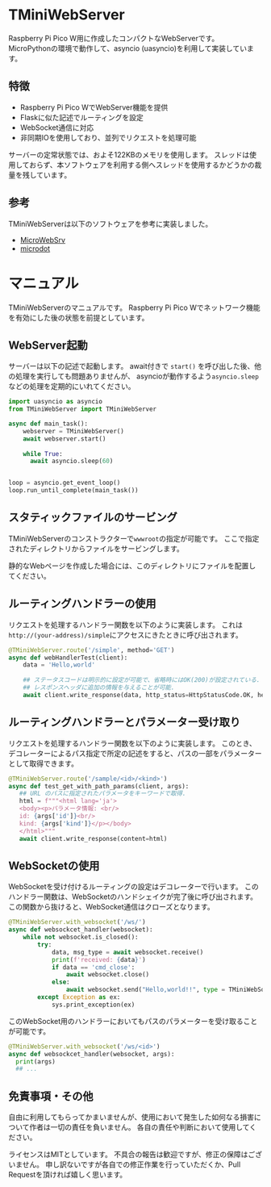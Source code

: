 # TMiniWebServer

Raspberry Pi Pico W用に作成したコンパクトなWebServerです。
MicroPythonの環境で動作して、asyncio (uasyncio)を利用して実装しています。

## 特徴

- Raspberry Pi Pico WでWebServer機能を提供
- Flaskに似た記述でルーティングを設定
- WebSocket通信に対応
- 非同期IOを使用しており、並列でリクエストを処理可能

サーバーの定常状態では、およそ122KBのメモリを使用します。
スレッドは使用しておらず、本ソフトウェアを利用する側へスレッドを使用するかどうかの裁量を残しています。

## 参考

TMiniWebServerは以下のソフトウェアを参考に実装しました。

- [MicroWebSrv](https://github.com/jczic/MicroWebSrv)
- [microdot](https://github.com/miguelgrinberg/microdot)

# マニュアル

TMiniWebServerのマニュアルです。
Raspberry Pi Pico Wでネットワーク機能を有効にした後の状態を前提としています。

## WebServer起動

サーバーは以下の記述で起動します。
await付きで `start()` を呼び出した後、他の処理を実行しても問題ありませんが、 asyncioが動作するよう`asyncio.sleep` などの処理を定期的にいれてください。

```python
import uasyncio as asyncio
from TMiniWebServer import TMiniWebServer

async def main_task():
    webserver = TMiniWebServer()
    await webserver.start()
    
    while True:
      await asyncio.sleep(60)


loop = asyncio.get_event_loop()
loop.run_until_complete(main_task())
```

## スタティックファイルのサービング

TMiniWebServerのコンストラクターで`wwwroot`の指定が可能です。
ここで指定されたディレクトリからファイルをサービングします。

静的なWebページを作成した場合には、このディレクトリにファイルを配置してください。


## ルーティングハンドラーの使用

リクエストを処理するハンドラー関数を以下のように実装します。
これは`http://(your-address)/simple`にアクセスにきたときに呼び出されます。

```python
@TMiniWebServer.route('/simple', method='GET')
async def webHandlerTest(client):
    data = 'Hello,world'
    
    ## ステータスコードは明示的に設定が可能で、省略時にはOK(200)が設定されている.
    ## レスポンスヘッダに追加の情報を与えることが可能.
    await client.write_response(data, http_status=HttpStatusCode.OK, headers={ 'myheader': 'sample_value'})
```

## ルーティングハンドラーとパラメーター受け取り

リクエストを処理するハンドラー関数を以下のように実装します。
このとき、デコレーターによるパス指定で所定の記述をすると、パスの一部をパラメーターとして取得できます。

```python
@TMiniWebServer.route('/sample/<id>/<kind>')
async def test_get_with_path_params(client, args):
   ## URL のパスに指定されたパラメータをキーワードで取得.
   html = f"""<html lang='ja'>
   <body><p>パラメータ情報: <br/>
   id: {args['id']}<br/>
   kind: {args['kind']}</p></body>
   </html>"""
   await client.write_response(content=html)
```

## WebSocketの使用

WebSocketを受け付けるルーティングの設定はデコレーターで行います。
このハンドラー関数は、WebSocketのハンドシェイクが完了後に呼び出されます。
この関数から抜けると、WebSocket通信はクローズとなります。

```python
@TMiniWebServer.with_websocket('/ws/')
async def websockcet_handler(websocket):
    while not websocket.is_closed():
        try:
            data, msg_type = await websocket.receive()
            print(f'received: {data}')
            if data == 'cmd_close':
                await websocket.close()
            else:
                await websocket.send("Hello,world!!", type = TMiniWebSocket.MessageType.TEXT)
        except Exception as ex:
            sys.print_exception(ex)
```

このWebSocket用のハンドラーにおいてもパスのパラメーターを受け取ることが可能です。

```python
@TMiniWebServer.with_websocket('/ws/<id>')
async def websockcet_handler(websocket, args):
  print(args)
  ## ...
```

## 免責事項・その他

自由に利用してもらってかまいませんが、使用において発生した如何なる損害について作者は一切の責任を負いません。
各自の責任や判断において使用してください。

ライセンスはMITとしています。
不具合の報告は歓迎ですが、修正の保障はございません。
申し訳ないですが各自での修正作業を行っていただくか、Pull Requestを頂ければ嬉しく思います。

